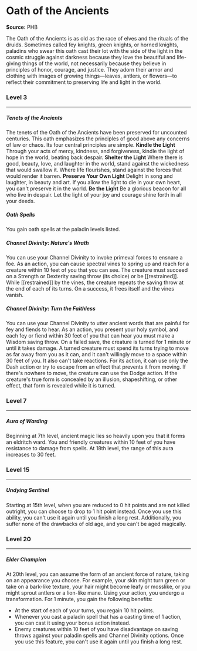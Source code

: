 # Oath of the Ancients

**Source:** PHB

The Oath of the Ancients is as old as the race of elves and the rituals of the druids. Sometimes called fey knights, green knights, or horned knights, paladins who swear this oath cast their lot with the side of the light in the cosmic struggle against darkness because they love the beautiful and life-giving things of the world, not necessarily because they believe in principles of honor, courage, and justice. They adorn their armor and clothing with images of growing things—leaves, antlers, or flowers—to reflect their commitment to preserving life and light in the world.

### Level 3
---
##### **Tenets of the Ancients**
The tenets of the Oath of the Ancients have been preserved for uncounted centuries. This oath emphasizes the principles of good above any concerns of law or chaos. Its four central principles are simple.
**Kindle the Light**
Through your acts of mercy, kindness, and forgiveness, kindle the light of hope in the world, beating back despair.
**Shelter the Light**
Where there is good, beauty, love, and laughter in the world, stand against the wickedness that would swallow it. Where life flourishes, stand against the forces that would render it barren.
**Preserve Your Own Light**
Delight in song and laughter, in beauty and art. If you allow the light to die in your own heart, you can't preserve it in the world.
**Be the Light**
Be a glorious beacon for all who live in despair. Let the light of your joy and courage shine forth in all your deeds.

##### **Oath Spells**
You gain oath spells at the paladin levels listed.

##### **Channel Divinity: Nature's Wrath**
You can use your Channel Divinity to invoke primeval forces to ensnare a foe. As an action, you can cause spectral vines to spring up and reach for a creature within 10 feet of you that you can see. The creature must succeed on a Strength or Dexterity saving throw (its choice) or be [[restrained]]. While [[restrained]] by the vines, the creature repeats the saving throw at the end of each of its turns. On a success, it frees itself and the vines vanish.

##### **Channel Divinity: Turn the Faithless**
You can use your Channel Divinity to utter ancient words that are painful for fey and fiends to hear. As an action, you present your holy symbol, and each fey or fiend within 30 feet of you that can hear you must make a Wisdom saving throw. On a failed save, the creature is turned for 1 minute or until it takes damage.
A turned creature must spend its turns trying to move as far away from you as it can, and it can't willingly move to a space within 30 feet of you. It also can't take reactions. For its action, it can use only the Dash action or try to escape from an effect that prevents it from moving. If there's nowhere to move, the creature can use the Dodge action.
If the creature's true form is concealed by an illusion, shapeshifting, or other effect, that form is revealed while it is turned.

### Level 7
---
##### **Aura of Warding**
Beginning at 7th level, ancient magic lies so heavily upon you that it forms an eldritch ward. You and friendly creatures within 10 feet of you have resistance to damage from spells.
At 18th level, the range of this aura increases to 30 feet.

### Level 15
---
##### **Undying Sentinel**
Starting at 15th level, when you are reduced to 0 hit points and are not killed outright, you can choose to drop to 1 hit point instead. Once you use this ability, you can't use it again until you finish a long rest.
Additionally, you suffer none of the drawbacks of old age, and you can't be aged magically.

### Level 20
---
##### **Elder Champion**
At 20th level, you can assume the form of an ancient force of nature, taking on an appearance you choose. For example, your skin might turn green or take on a bark-like texture, your hair might become leafy or mosslike, or you might sprout antlers or a lion-like mane.
Using your action, you undergo a transformation. For 1 minute, you gain the following benefits:
- At the start of each of your turns, you regain 10 hit points.
- Whenever you cast a paladin spell that has a casting time of 1 action, you can cast it using your bonus action instead.
- Enemy creatures within 10 feet of you have disadvantage on saving throws against your paladin spells and Channel Divinity options.
Once you use this feature, you can't use it again until you finish a long rest.